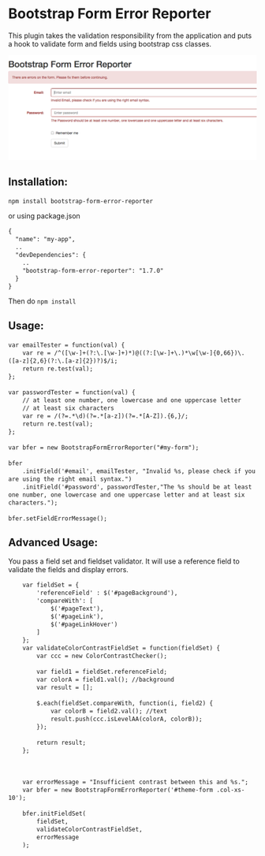 # Bootstrap Form Error Reporter

This plugin takes the validation responsibility from the application and puts a hook to validate form and fields using bootstrap css classes.

![Alt text](screenshot.png?raw=true "Demo")


Installation:
------------

```
npm install bootstrap-form-error-reporter
```
or using package.json

```
{
  "name": "my-app",
  ..
  "devDependencies": {
    ..
    "bootstrap-form-error-reporter": "1.7.0"
  }
}
```
Then do `npm install`


Usage:
------

```
var emailTester = function(val) {
    var re = /^([\w-]+(?:\.[\w-]+)*)@((?:[\w-]+\.)*\w[\w-]{0,66})\.([a-z]{2,6}(?:\.[a-z]{2})?)$/i;
    return re.test(val);
};

var passwordTester = function(val) {
    // at least one number, one lowercase and one uppercase letter
    // at least six characters
    var re = /(?=.*\d)(?=.*[a-z])(?=.*[A-Z]).{6,}/;
    return re.test(val);
};

var bfer = new BootstrapFormErrorReporter("#my-form");

bfer
    .initField('#email', emailTester, "Invalid %s, please check if you are using the right email syntax.")
    .initField('#password', passwordTester,"The %s should be at least one number, one lowercase and one uppercase letter and at least six characters.");

bfer.setFieldErrorMessage();

```

Advanced Usage:
----------------

You pass a field set and fieldset validator. It will use a reference field to validate the fields and display errors.

```
    var fieldSet = {
        'referenceField' : $('#pageBackground'),
        'compareWith': [
            $('#pageText'),
            $('#pageLink'),
            $('#pageLinkHover')
        ]
    };
    var validateColorContrastFieldSet = function(fieldSet) {
        var ccc = new ColorContrastChecker();

        var field1 = fieldSet.referenceField;
        var colorA = field1.val(); //background
        var result = [];

        $.each(fieldSet.compareWith, function(i, field2) {
            var colorB = field2.val(); //text
            result.push(ccc.isLevelAA(colorA, colorB));
        });

        return result;
    };



    var errorMessage = "Insufficient contrast between this and %s.";
    var bfer = new BootstrapFormErrorReporter('#theme-form .col-xs-10');

    bfer.initFieldSet(
        fieldSet,
        validateColorContrastFieldSet,
        errorMessage
    );
```

